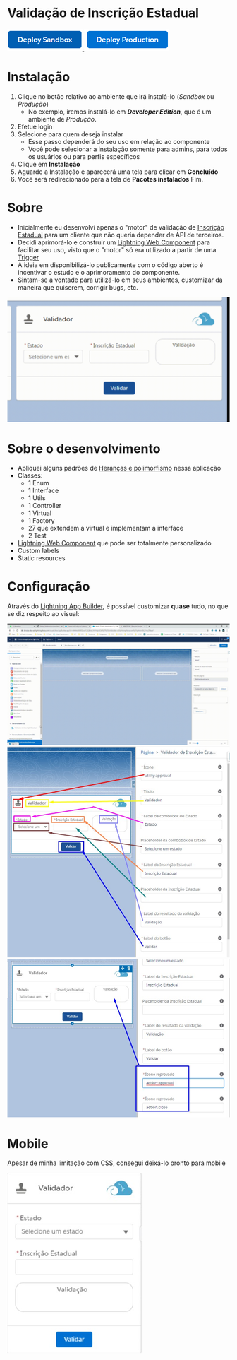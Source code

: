 Validação de Inscrição Estadual
==

<a href="https://test.salesforce.com/packaging/installPackage.apexp?p0=04t4x000000Z3QaAAK">
  <img alt="Deploy Sandbox"
       src="./images/deploysandbox.jpg">
</a>

<a href="https://login.salesforce.com/packaging/installPackage.apexp?p0=04t4x000000Z3QaAAK">
  <img alt="Deploy Production"
       src="./images/deployproduction.jpg"/>
</a>

Instalação
==
1) Clique no botão relativo ao ambiente que irá instalá-lo (*Sandbox* ou *Produção*)
	- No exemplo, iremos instalá-lo em ***Developer Edition***, que é um ambiente de *Produção*.
2) Efetue login
3) Selecione para quem deseja instalar
	- Esse passo dependerá do seu uso em relação ao componente
	- Você pode selecionar a instalação somente para admins, para todos os usuários ou para perfis específicos
4) Clique em **Instalação**
5) Aguarde a Instalação e aparecerá uma tela para clicar em **Concluído**
6) Você será redirecionado para a tela de **Pacotes instalados**
Fim.
	

Sobre
==

- Inicialmente eu desenvolvi apenas o "motor" de validação de [Inscrição Estadual](http://www.sintegra.gov.br/insc_est.html) para um cliente que não queria depender de API de terceiros.
- Decidi aprimorá-lo e construir um [Lightning Web Component](https://trailhead.salesforce.com/pt-BR/content/learn/modules/lightning-web-components-basics) para facilitar seu uso, visto que o "motor" só era utilizado a partir de uma [Trigger](https://trailhead.salesforce.com/pt-BR/content/learn/modules/apex_triggers/apex_triggers_intro)
- A ideia em disponibilizá-lo publicamente com o código aberto é incentivar o estudo e o aprimoramento do componente.
- Sintam-se a vontade para utilizá-lo em seus ambientes, customizar da maneira que quiserem, corrigir bugs, etc.

<img alt="" src="./images/exemploValido.gif"/>

Sobre o desenvolvimento
==

- Apliquei alguns padrões de [Heranças e polimorfismo](https://developer.salesforce.com/docs/atlas.en-us.apexcode.meta/apexcode/apex_classes_example.htm) nessa aplicação
- Classes:
  - 1 Enum
  - 1 Interface
  - 1 Utils
  - 1 Controller
  - 1 Virtual
  - 1 Factory
  - 27 que extendem a virtual e implementam a interface
  - 2 Test
- [Lightning Web Component](https://trailhead.salesforce.com/pt-BR/content/learn/modules/lightning-web-components-basics) que pode ser totalmente personalizado
- Custom labels
- Static resources

Configuração
==

Através do [Lightning App Builder](https://help.salesforce.com/articleView?id=lightning_app_builder_customize_lex_pages.htm&type=5), é possível customizar **quase** tudo, no que se diz respeito ao visual:

<img alt="" src="./images/appBuilder.gif"/>

<img alt="" src="./images/configuracaoApp1.jpg"/>

<img alt="" src="./images/configuracaoApp2.jpg"/>

Mobile
==

Apesar de minha limitação com CSS, consegui deixá-lo pronto para mobile

<img alt="" src="./images/telaMobile.jpg"/>
